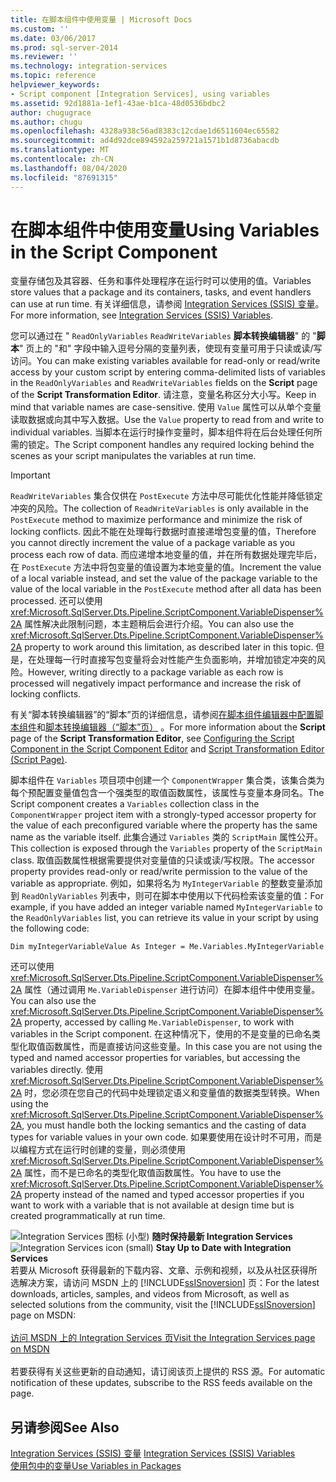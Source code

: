 ```yaml
---
title: 在脚本组件中使用变量 | Microsoft Docs
ms.custom: ''
ms.date: 03/06/2017
ms.prod: sql-server-2014
ms.reviewer: ''
ms.technology: integration-services
ms.topic: reference
helpviewer_keywords:
- Script component [Integration Services], using variables
ms.assetid: 92d1881a-1ef1-43ae-b1ca-48d0536bdbc2
author: chugugrace
ms.author: chugu
ms.openlocfilehash: 4328a938c56ad8383c12cdae1d6511604ec65582
ms.sourcegitcommit: ad4d92dce894592a259721a1571b1d8736abacdb
ms.translationtype: MT
ms.contentlocale: zh-CN
ms.lasthandoff: 08/04/2020
ms.locfileid: "87691315"
---
```

# <a name="using-variables-in-the-script-component"></a><span data-ttu-id="a7b26-102">在脚本组件中使用变量</span><span class="sxs-lookup"><span data-stu-id="a7b26-102">Using Variables in the Script Component</span></span>
  <span data-ttu-id="a7b26-103">变量存储包及其容器、任务和事件处理程序在运行时可以使用的值。</span><span class="sxs-lookup"><span data-stu-id="a7b26-103">Variables store values that a package and its containers, tasks, and event handlers can use at run time.</span></span> <span data-ttu-id="a7b26-104">有关详细信息，请参阅 [Integration Services (SSIS) 变量](../../integration-services-ssis-variables.md)。</span><span class="sxs-lookup"><span data-stu-id="a7b26-104">For more information, see [Integration Services &#40;SSIS&#41; Variables](../../integration-services-ssis-variables.md).</span></span>  
  
 <span data-ttu-id="a7b26-105">您可以通过在 " `ReadOnlyVariables` `ReadWriteVariables` **脚本转换编辑器**" 的 "**脚本**" 页上的 "和" 字段中输入逗号分隔的变量列表，使现有变量可用于只读或读/写访问。</span><span class="sxs-lookup"><span data-stu-id="a7b26-105">You can make existing variables available for read-only or read/write access by your custom script by entering comma-delimited lists of variables in the `ReadOnlyVariables` and `ReadWriteVariables` fields on the **Script** page of the **Script Transformation Editor**.</span></span> <span data-ttu-id="a7b26-106">请注意，变量名称区分大小写。</span><span class="sxs-lookup"><span data-stu-id="a7b26-106">Keep in mind that variable names are case-sensitive.</span></span> <span data-ttu-id="a7b26-107">使用 `Value` 属性可以从单个变量读取数据或向其中写入数据。</span><span class="sxs-lookup"><span data-stu-id="a7b26-107">Use the `Value` property to read from and write to individual variables.</span></span> <span data-ttu-id="a7b26-108">当脚本在运行时操作变量时，脚本组件将在后台处理任何所需的锁定。</span><span class="sxs-lookup"><span data-stu-id="a7b26-108">The Script component handles any required locking behind the scenes as your script manipulates the variables at run time.</span></span>  
  
> [!IMPORTANT]  
>  <span data-ttu-id="a7b26-109">`ReadWriteVariables` 集合仅供在 `PostExecute` 方法中尽可能优化性能并降低锁定冲突的风险。</span><span class="sxs-lookup"><span data-stu-id="a7b26-109">The collection of `ReadWriteVariables` is only available in the `PostExecute` method to maximize performance and minimize the risk of locking conflicts.</span></span> <span data-ttu-id="a7b26-110">因此不能在处理每行数据时直接递增包变量的值，</span><span class="sxs-lookup"><span data-stu-id="a7b26-110">Therefore you cannot directly increment the value of a package variable as you process each row of data.</span></span> <span data-ttu-id="a7b26-111">而应递增本地变量的值，并在所有数据处理完毕后，在 `PostExecute` 方法中将包变量的值设置为本地变量的值。</span><span class="sxs-lookup"><span data-stu-id="a7b26-111">Increment the value of a local variable instead, and set the value of the package variable to the value of the local variable in the `PostExecute` method after all data has been processed.</span></span> <span data-ttu-id="a7b26-112">还可以使用 <xref:Microsoft.SqlServer.Dts.Pipeline.ScriptComponent.VariableDispenser%2A> 属性解决此限制问题，本主题稍后会进行介绍。</span><span class="sxs-lookup"><span data-stu-id="a7b26-112">You can also use the <xref:Microsoft.SqlServer.Dts.Pipeline.ScriptComponent.VariableDispenser%2A> property to work around this limitation, as described later in this topic.</span></span> <span data-ttu-id="a7b26-113">但是，在处理每一行时直接写包变量将会对性能产生负面影响，并增加锁定冲突的风险。</span><span class="sxs-lookup"><span data-stu-id="a7b26-113">However, writing directly to a package variable as each row is processed will negatively impact performance and increase the risk of locking conflicts.</span></span>  
  
 <span data-ttu-id="a7b26-114">有关“脚本转换编辑器”的“脚本”页的详细信息，请参阅[在脚本组件编辑器中配置脚本组件](configuring-the-script-component-in-the-script-component-editor.md)和[脚本转换编辑器（“脚本”页）](../../script-transformation-editor-script-page.md) 。</span><span class="sxs-lookup"><span data-stu-id="a7b26-114">For more information about the **Script** page of the **Script Transformation Editor**, see [Configuring the Script Component in the Script Component Editor](configuring-the-script-component-in-the-script-component-editor.md) and [Script Transformation Editor &#40;Script Page&#41;](../../script-transformation-editor-script-page.md).</span></span>  
  
 <span data-ttu-id="a7b26-115">脚本组件在 `Variables` 项目项中创建一个 `ComponentWrapper` 集合类，该集合类为每个预配置变量值包含一个强类型的取值函数属性，该属性与变量本身同名。</span><span class="sxs-lookup"><span data-stu-id="a7b26-115">The Script component creates a `Variables` collection class in the `ComponentWrapper` project item with a strongly-typed accessor property for the value of each preconfigured variable where the property has the same name as the variable itself.</span></span> <span data-ttu-id="a7b26-116">此集合通过 `Variables` 类的 `ScriptMain` 属性公开。</span><span class="sxs-lookup"><span data-stu-id="a7b26-116">This collection is exposed through the `Variables` property of the `ScriptMain` class.</span></span> <span data-ttu-id="a7b26-117">取值函数属性根据需要提供对变量值的只读或读/写权限。</span><span class="sxs-lookup"><span data-stu-id="a7b26-117">The accessor property provides read-only or read/write permission to the value of the variable as appropriate.</span></span> <span data-ttu-id="a7b26-118">例如，如果将名为 `MyIntegerVariable` 的整数变量添加到 `ReadOnlyVariables` 列表中，则可在脚本中使用以下代码检索该变量的值：</span><span class="sxs-lookup"><span data-stu-id="a7b26-118">For example, if you have added an integer variable named `MyIntegerVariable` to the `ReadOnlyVariables` list, you can retrieve its value in your script by using the following code:</span></span>  
  
 `Dim myIntegerVariableValue As Integer = Me.Variables.MyIntegerVariable`  
  
 <span data-ttu-id="a7b26-119">还可以使用 <xref:Microsoft.SqlServer.Dts.Pipeline.ScriptComponent.VariableDispenser%2A> 属性（通过调用 `Me.VariableDispenser` 进行访问）在脚本组件中使用变量。</span><span class="sxs-lookup"><span data-stu-id="a7b26-119">You can also use the <xref:Microsoft.SqlServer.Dts.Pipeline.ScriptComponent.VariableDispenser%2A> property, accessed by calling `Me.VariableDispenser`, to work with variables in the Script component.</span></span> <span data-ttu-id="a7b26-120">在这种情况下，使用的不是变量的已命名类型化取值函数属性，而是直接访问这些变量。</span><span class="sxs-lookup"><span data-stu-id="a7b26-120">In this case you are not using the typed and named accessor properties for variables, but accessing the variables directly.</span></span> <span data-ttu-id="a7b26-121">使用 <xref:Microsoft.SqlServer.Dts.Pipeline.ScriptComponent.VariableDispenser%2A> 时，您必须在您自己的代码中处理锁定语义和变量值的数据类型转换。</span><span class="sxs-lookup"><span data-stu-id="a7b26-121">When using the <xref:Microsoft.SqlServer.Dts.Pipeline.ScriptComponent.VariableDispenser%2A>, you must handle both the locking semantics and the casting of data types for variable values in your own code.</span></span> <span data-ttu-id="a7b26-122">如果要使用在设计时不可用，而是以编程方式在运行时创建的变量，则必须使用 <xref:Microsoft.SqlServer.Dts.Pipeline.ScriptComponent.VariableDispenser%2A> 属性，而不是已命名的类型化取值函数属性。</span><span class="sxs-lookup"><span data-stu-id="a7b26-122">You have to use the <xref:Microsoft.SqlServer.Dts.Pipeline.ScriptComponent.VariableDispenser%2A> property instead of the named and typed accessor properties if you want to work with a variable that is not available at design time but is created programmatically at run time.</span></span>  
  
<span data-ttu-id="a7b26-123">![Integration Services 图标 (小型) ](../../media/dts-16.gif "集成服务图标（小）")  **随时保持最新 Integration Services**</span><span class="sxs-lookup"><span data-stu-id="a7b26-123">![Integration Services icon (small)](../../media/dts-16.gif "Integration Services icon (small)")  **Stay Up to Date with Integration Services**</span></span><br /> <span data-ttu-id="a7b26-124">若要从 Microsoft 获得最新的下载内容、文章、示例和视频，以及从社区获得所选解决方案，请访问 MSDN 上的 [!INCLUDE[ssISnoversion](../../../includes/ssisnoversion-md.md)] 页：</span><span class="sxs-lookup"><span data-stu-id="a7b26-124">For the latest downloads, articles, samples, and videos from Microsoft, as well as selected solutions from the community, visit the [!INCLUDE[ssISnoversion](../../../includes/ssisnoversion-md.md)] page on MSDN:</span></span><br /><br /> [<span data-ttu-id="a7b26-125">访问 MSDN 上的 Integration Services 页</span><span class="sxs-lookup"><span data-stu-id="a7b26-125">Visit the Integration Services page on MSDN</span></span>](https://go.microsoft.com/fwlink/?LinkId=136655)<br /><br /> <span data-ttu-id="a7b26-126">若要获得有关这些更新的自动通知，请订阅该页上提供的 RSS 源。</span><span class="sxs-lookup"><span data-stu-id="a7b26-126">For automatic notification of these updates, subscribe to the RSS feeds available on the page.</span></span>  
  
## <a name="see-also"></a><span data-ttu-id="a7b26-127">另请参阅</span><span class="sxs-lookup"><span data-stu-id="a7b26-127">See Also</span></span>  
 <span data-ttu-id="a7b26-128">[Integration Services (SSIS) 变量](../../integration-services-ssis-variables.md) </span><span class="sxs-lookup"><span data-stu-id="a7b26-128">[Integration Services &#40;SSIS&#41; Variables](../../integration-services-ssis-variables.md) </span></span>  
 [<span data-ttu-id="a7b26-129">使用包中的变量</span><span class="sxs-lookup"><span data-stu-id="a7b26-129">Use Variables in Packages</span></span>](../../use-variables-in-packages.md)  
  
  
